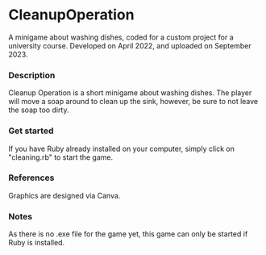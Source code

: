 # CleanupOperation
A minigame about washing dishes, coded for a custom project for a university course.
Developed on April 2022, and uploaded on September 2023.

### Description
Cleanup Operation is a short minigame about washing dishes.
The player will move a soap around to clean up the sink, however, be sure to not leave the soap too dirty.

### Get started
If you have Ruby already installed on your computer, simply click on "cleaning.rb" to start the game.

### References
Graphics are designed via Canva.

### Notes
As there is no .exe file for the game yet, this game can only be started if Ruby is installed.
